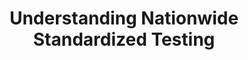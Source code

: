 ---
layout: page
author_profile: false
title: Understanding Nationwide Standardized Testing
header:
image:  
    feature: # some image
---